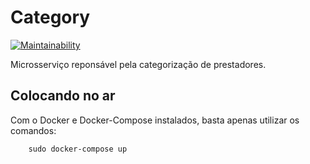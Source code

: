 # Category  
[![Maintainability](https://api.codeclimate.com/v1/badges/9f1c249bd6986e71ce5b/maintainability)](https://codeclimate.com/github/pax-app/Category/maintainability)  
  

Microsserviço reponsável pela categorização de prestadores.

## Colocando no ar

Com o Docker e Docker-Compose instalados, basta apenas utilizar os comandos:

```shell
    sudo docker-compose up
```
